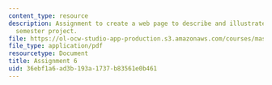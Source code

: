 ```yaml
---
content_type: resource
description: Assignment to create a web page to describe and illustrate a planned
  semester project.
file: https://ol-ocw-studio-app-production.s3.amazonaws.com/courses/mas-863-how-to-make-almost-anything-fall-2002/36ebf1a6ad3b193a1737b83561e0b461_assignment6.pdf
file_type: application/pdf
resourcetype: Document
title: Assignment 6
uid: 36ebf1a6-ad3b-193a-1737-b83561e0b461
---
```

